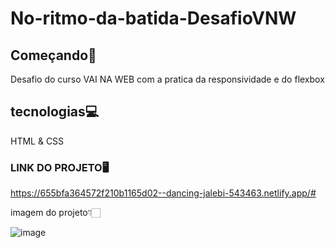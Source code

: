 # No-ritmo-da-batida-DesafioVNW

## Começando🚀
 Desafio do curso VAI NA WEB com a pratica da responsividade e do flexbox

 ## tecnologias💻
 HTML & CSS

 ### LINK DO PROJETO🖥️
 https://655bfa364572f210b1165d02--dancing-jalebi-543463.netlify.app/#

 imagem do projeto👇🏻

 ![image](https://github.com/KarenMilene006/No-ritmo-da-batida-DesafioVNW/assets/118762191/5cbca0ff-28ff-4617-91db-648be1030007)

  
